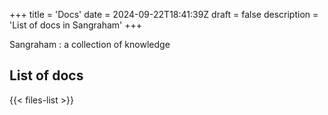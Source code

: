 +++
title = 'Docs'
date = 2024-09-22T18:41:39Z
draft = false
description = 'List of docs in Sangraham'
+++

Sangraham : a collection of knowledge

## List of docs
{{< files-list >}}
